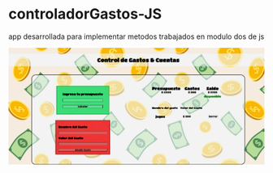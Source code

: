 # controladorGastos-JS

app desarrollada para implementar metodos trabajados en modulo dos de js 

![app corriendo tamaño laptor](./img/appvista.png)
